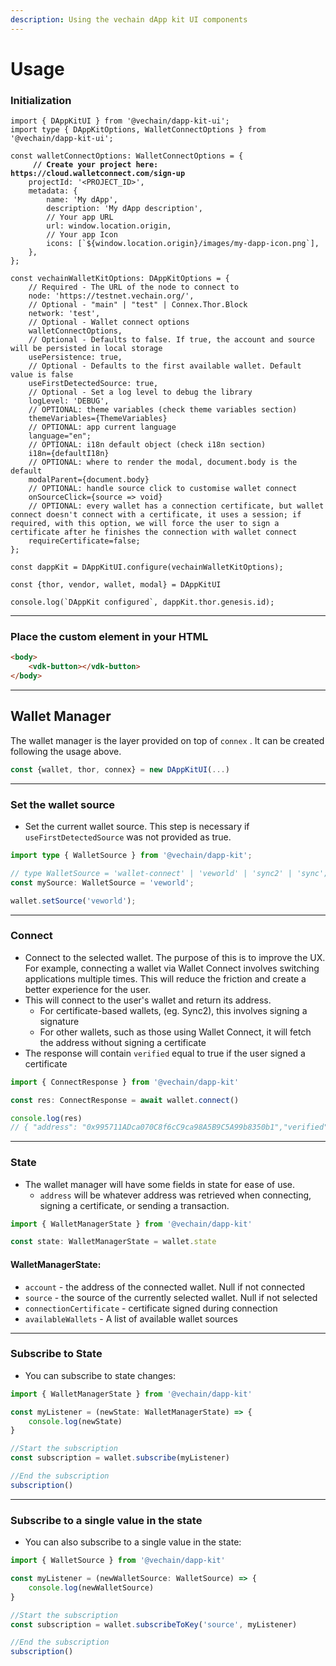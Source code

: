 ```yaml
---
description: Using the vechain dApp kit UI components
---
```


# Usage

### Initialization

<pre class="language-typescript"><code class="lang-typescript">import { DAppKitUI } from '@vechain/dapp-kit-ui';
import type { DAppKitOptions, WalletConnectOptions } from '@vechain/dapp-kit-ui';

const walletConnectOptions: WalletConnectOptions = {
<strong>     // Create your project here: https://cloud.walletconnect.com/sign-up
</strong>    projectId: '&#x3C;PROJECT_ID>',
    metadata: {
        name: 'My dApp',
        description: 'My dApp description',
        // Your app URL
        url: window.location.origin, 
        // Your app Icon
        icons: [`${window.location.origin}/images/my-dapp-icon.png`], 
    },
};

const vechainWalletKitOptions: DAppKitOptions = {
    // Required - The URL of the node to connect to
    node: 'https://testnet.vechain.org/', 
    // Optional - "main" | "test" | Connex.Thor.Block
    network: 'test', 
    // Optional - Wallet connect options
    walletConnectOptions, 
    // Optional - Defaults to false. If true, the account and source will be persisted in local storage
    usePersistence: true, 
    // Optional - Defaults to the first available wallet. Default value is false
    useFirstDetectedSource: true,
    // Optional - Set a log level to debug the library
    logLevel: 'DEBUG',
    // OPTIONAL: theme variables (check theme variables section)
    themeVariables={ThemeVariables}
    // OPTIONAL: app current language
    language="en";
    // OPTIONAL: i18n default object (check i18n section)
    i18n={defaultI18n}
    // OPTIONAL: where to render the modal, document.body is the default
    modalParent={document.body}
    // OPTIONAL: handle source click to customise wallet connect
    onSourceClick={source => void}
    // OPTIONAL: every wallet has a connection certificate, but wallet connect doesn't connect with a certificate, it uses a session; if required, with this option, we will force the user to sign a certificate after he finishes the connection with wallet connect
    requireCertificate=false;
};

const dappKit = DAppKitUI.configure(vechainWalletKitOptions);

const {thor, vendor, wallet, modal} = DAppKitUI

console.log(`DAppKit configured`, dappKit.thor.genesis.id);
</code></pre>

***

### Place the custom element in your HTML

```html
<body>
    <vdk-button></vdk-button>
</body>
```

***

## Wallet Manager

The wallet manager is the layer provided on top of `connex` . It can be created following the usage above.

```typescript
const {wallet, thor, connex} = new DAppKitUI(...)
```

***

### Set the wallet source

* Set the current wallet source. This step is necessary if `useFirstDetectedSource` was not provided as true.

```typescript
import type { WalletSource } from '@vechain/dapp-kit';

// type WalletSource = 'wallet-connect' | 'veworld' | 'sync2' | 'sync';
const mySource: WalletSource = 'veworld';

wallet.setSource('veworld');
```

***

### Connect

* Connect to the selected wallet. The purpose of this is to improve the UX. For example, connecting a wallet via Wallet Connect involves switching applications multiple times. This will reduce the friction and create a better experience for the user.
* This will connect to the user's wallet and return its address.
  * For certificate-based wallets, (eg. Sync2), this involves signing a signature
  * For other wallets, such as those using Wallet Connect, it will fetch the address without signing a certificate
* The response will contain `verified` equal to true if the user signed a certificate

```typescript
import { ConnectResponse } from '@vechain/dapp-kit'

const res: ConnectResponse = await wallet.connect()

console.log(res)
// { "address": "0x995711ADca070C8f6cC9ca98A5B9C5A99b8350b1","verified": true}
```

***

### State

* The wallet manager will have some fields in state for ease of use.
  * `address` will be whatever address was retrieved when connecting, signing a certificate, or sending a transaction.

```typescript
import { WalletManagerState } from '@vechain/dapp-kit'

const state: WalletManagerState = wallet.state
```

#### WalletManagerState:

* `account` - the address of the connected wallet. Null if not connected
* `source` - the source of the currently selected wallet. Null if not selected
* `connectionCertificate` - certificate signed during connection
* `availableWallets` - A list of available wallet sources

***

### Subscribe to State

* You can subscribe to state changes:

```typescript
import { WalletManagerState } from '@vechain/dapp-kit'

const myListener = (newState: WalletManagerState) => {
    console.log(newState)
}

//Start the subscription
const subscription = wallet.subscribe(myListener)

//End the subscription
subscription()

```

***

### Subscribe to a single value in the state

* You can also subscribe to a single value in the state:

```typescript
import { WalletSource } from '@vechain/dapp-kit'

const myListener = (newWalletSource: WalletSource) => {
    console.log(newWalletSource)
}

//Start the subscription
const subscription = wallet.subscribeToKey('source', myListener)

//End the subscription
subscription()
```

